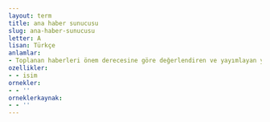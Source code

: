 ```yaml
---
layout: term
title: ana haber sunucusu
slug: ana-haber-sunucusu
letter: A
lisan: Türkçe
anlamlar:
- Toplanan haberleri önem derecesine göre değerlendiren ve yayımlayan yetkili sunucu
ozellikler:
- - isim
ornekler:
- - ''
orneklerkaynak:
- - ''
---
```

